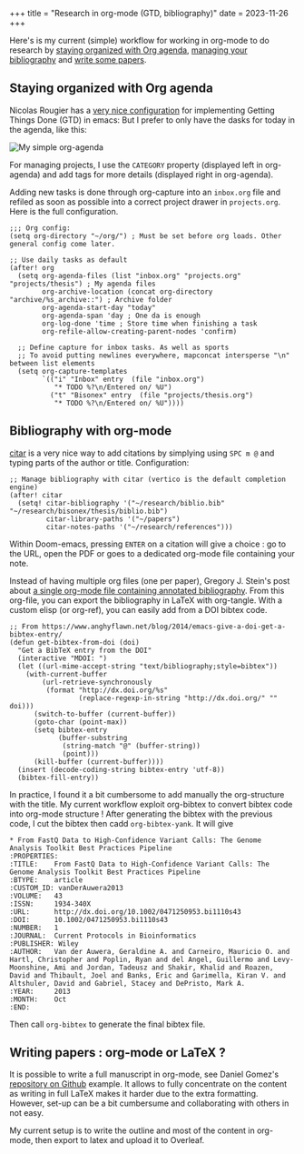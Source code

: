+++
title = "Research in org-mode (GTD, bibliography)"
date = 2023-11-26
+++

Here's is my current (simple) workflow for working in org-mode to do research by [staying organized with Org agenda](#staying-organized-with-org-agenda), [managing your bibliography](#bibliography-with-org-mode) and [write some papers](#writing-papers-org-mode-or-latex).

## Staying organized with Org agenda
Nicolas Rougier has a [very nice configuration](https://www.labri.fr/perso/nrougier/GTD/index.html) for implementing Getting Things Done (GTD) in emacs: 
But I prefer to only have the dasks for today in the agenda, like this:

![My simple org-agenda](../images/org-agenda.png)

For managing projects, I use the `CATEGORY` property (displayed left in org-agenda) and add tags for more details (displayed right in org-agenda). 

Adding new tasks is done through org-capture into an `inbox.org` file and refiled as soon as possible into a correct project drawer in `projects.org`. Here is the full configuration.
```
;;; Org config:
(setq org-directory "~/org/") ; Must be set before org loads. Other general config come later.

;; Use daily tasks as default
(after! org
  (setq org-agenda-files (list "inbox.org" "projects.org" "projects/thesis") ; My agenda files
        org-archive-location (concat org-directory "archive/%s_archive::") ; Archive folder
        org-agenda-start-day "today"
        org-agenda-span 'day ; One da is enough
        org-log-done 'time ; Store time when finishing a task
        org-refile-allow-creating-parent-nodes 'confirm)

  ;; Define capture for inbox tasks. As well as sports
  ;; To avoid putting newlines everywhere, mapconcat intersperse "\n" between list elements
  (setq org-capture-templates
        `(("i" "Inbox" entry  (file "inbox.org")
           "* TODO %?\n/Entered on/ %U")
          ("t" "Bisonex" entry  (file "projects/thesis.org")
           "* TODO %?\n/Entered on/ %U"))))
```

## Bibliography with org-mode
[citar](https://github.com/emacs-citar/citar) is a very nice way to add citations by simplying using `SPC m @` and typing parts of the author or title. Configuration:

    ;; Manage bibliography with citar (vertico is the default completion engine)
    (after! citar
      (setq! citar-bibliography '("~/research/biblio.bib" "~/research/bisonex/thesis/biblio.bib")
             citar-library-paths '("~/papers")
             citar-notes-paths '("~/research/references")))
Within Doom-emacs, pressing `ENTER` on a citation will give a choice : go to the URL, open the PDF or goes to a dedicated org-mode file containing your note.

Instead of having multiple org files (one per paper), Gregory J. Stein's post about [a single org-mode file containing annotated bibliography](https://cachestocaches.com/2020/3/org-mode-annotated-bibliography/).
From this org-file, you can export the bibliography in LaTeX with org-tangle.
With a custom elisp (or org-ref), you can easily add from a DOI bibtex code. 

    ;; From https://www.anghyflawn.net/blog/2014/emacs-give-a-doi-get-a-bibtex-entry/
    (defun get-bibtex-from-doi (doi)
      "Get a BibTeX entry from the DOI"
      (interactive "MDOI: ")
      (let ((url-mime-accept-string "text/bibliography;style=bibtex"))
        (with-current-buffer
            (url-retrieve-synchronously
             (format "http://dx.doi.org/%s"
                     (replace-regexp-in-string "http://dx.doi.org/" "" doi)))
          (switch-to-buffer (current-buffer))
          (goto-char (point-max))
          (setq bibtex-entry
                (buffer-substring
                 (string-match "@" (buffer-string))
                 (point)))
          (kill-buffer (current-buffer))))
      (insert (decode-coding-string bibtex-entry 'utf-8))
      (bibtex-fill-entry))


In practice, I found it a bit cumbersome to add manually the org-structure with the title. My current workflow exploit org-bibtex to convert bibtex code into org-mode structure ! After generating the bibtex with the previous code, I cut the bibtex then cadd `org-bibtex-yank`. It will give

    * From FastQ Data to High‐Confidence Variant Calls: The Genome Analysis Toolkit Best Practices Pipeline
    :PROPERTIES:
    :TITLE:    From FastQ Data to High‐Confidence Variant Calls: The Genome Analysis Toolkit Best Practices Pipeline
    :BTYPE:    article
    :CUSTOM_ID: vanDerAuwera2013
    :VOLUME:   43
    :ISSN:     1934-340X
    :URL:      http://dx.doi.org/10.1002/0471250953.bi1110s43
    :DOI:      10.1002/0471250953.bi1110s43
    :NUMBER:   1
    :JOURNAL:  Current Protocols in Bioinformatics
    :PUBLISHER: Wiley
    :AUTHOR:   Van der Auwera, Geraldine A. and Carneiro, Mauricio O. and Hartl, Christopher and Poplin, Ryan and del Angel, Guillermo and Levy‐Moonshine, Ami and Jordan, Tadeusz and Shakir, Khalid and Roazen, David and Thibault, Joel and Banks, Eric and Garimella, Kiran V. and Altshuler, David and Gabriel, Stacey and DePristo, Mark A.
    :YEAR:     2013
    :MONTH:    Oct
    :END:

Then call `org-bibtex` to generate the final bibtex file.

## Writing papers : org-mode or LaTeX ?
It is possible to write a full manuscript in org-mode, see Daniel Gomez's [repository on Github](https://github.com/dangom/org-thesis) example.
It allows to fully concentrate on the content as writing in full LaTeX makes it harder due to the extra formatting. However, set-up can be a bit cumbersume and collaborating with others in not easy.

My current setup is to write the outline and most of the content in org-mode, then export to latex and upload it to Overleaf.
